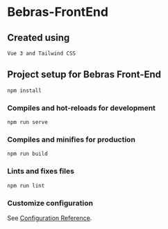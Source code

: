 # Bebras-FrontEnd

## Created using
```
Vue 3 and Tailwind CSS

```

## Project setup for Bebras Front-End
```
npm install
```

### Compiles and hot-reloads for development
```
npm run serve
```

### Compiles and minifies for production
```
npm run build
```

### Lints and fixes files
```
npm run lint
```

### Customize configuration
See [Configuration Reference](https://cli.vuejs.org/config/).
